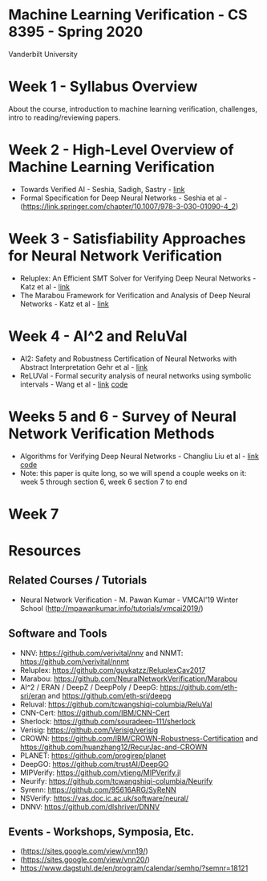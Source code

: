 # Machine Learning Verification - CS 8395 - Spring 2020
Vanderbilt University

# Week 1 - Syllabus Overview
About the course, introduction to machine learning verification, challenges, intro to reading/reviewing papers.

# Week 2 - High-Level Overview of Machine Learning Verification

- Towards Verified AI - Seshia, Sadigh, Sastry - [link](https://arxiv.org/abs/1606.08514)
- Formal Specification for Deep Neural Networks - Seshia et al - (https://link.springer.com/chapter/10.1007/978-3-030-01090-4_2)

# Week 3 - Satisfiability Approaches for Neural Network Verification

- Reluplex: An Efficient SMT Solver for Verifying Deep Neural Networks - Katz et al - [link](https://link.springer.com/chapter/10.1007/978-3-319-63387-9_5)
- The Marabou Framework for Verification and Analysis of Deep Neural Networks - Katz et al - [link](https://link.springer.com/chapter/10.1007/978-3-030-25540-4_26)

# Week 4 - AI^2 and ReluVal

- AI2: Safety and Robustness Certification of Neural Networks with Abstract Interpretation
Gehr et al - [link](https://ieeexplore.ieee.org/document/8418593)
- ReLUVal - Formal security analysis of neural networks using symbolic intervals - Wang et al - [link](https://dl.acm.org/doi/10.5555/3277203.3277323) [code](https://github.com/tcwangshiqi-columbia/ReluVal)

# Weeks 5 and 6 - Survey of Neural Network Verification Methods

- Algorithms for Verifying Deep Neural Networks - Changliu Liu et al - [link](https://arxiv.org/abs/1903.06758) [code](https://github.com/sisl/NeuralVerification.jl)
- Note: this paper is quite long, so we will spend a couple weeks on it: week 5 through section 6, week 6 section 7 to end

# Week 7

# Resources

## Related Courses / Tutorials

- Neural Network Verification - M. Pawan Kumar - VMCAI'19 Winter School (http://mpawankumar.info/tutorials/vmcai2019/)

## Software and Tools

- NNV: https://github.com/verivital/nnv and NNMT: https://github.com/verivital/nnmt
- Reluplex: https://github.com/guykatzz/ReluplexCav2017
- Marabou: https://github.com/NeuralNetworkVerification/Marabou
- AI^2 / ERAN / DeepZ / DeepPoly / DeepG: https://github.com/eth-sri/eran and https://github.com/eth-sri/deepg
- Reluval: https://github.com/tcwangshiqi-columbia/ReluVal
- CNN-Cert: https://github.com/IBM/CNN-Cert
- Sherlock: https://github.com/souradeep-111/sherlock
- Verisig: https://github.com/Verisig/verisig
- CROWN: https://github.com/IBM/CROWN-Robustness-Certification and https://github.com/huanzhang12/RecurJac-and-CROWN
- PLANET: https://github.com/progirep/planet
- DeepGO: https://github.com/trustAI/DeepGO
- MIPVerify: https://github.com/vtjeng/MIPVerify.jl
- Neurify: https://github.com/tcwangshiqi-columbia/Neurify
- Syrenn: https://github.com/95616ARG/SyReNN
- NSVerify: https://vas.doc.ic.ac.uk/software/neural/
- DNNV: https://github.com/dlshriver/DNNV

## Events - Workshops, Symposia, Etc.

- (https://sites.google.com/view/vnn19/)
- (https://sites.google.com/view/vnn20/)
- https://www.dagstuhl.de/en/program/calendar/semhp/?semnr=18121
